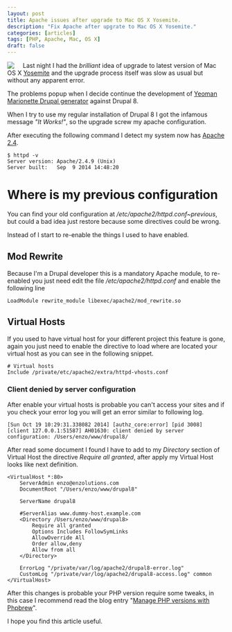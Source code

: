 ```yaml
---
layout: post
title: Apache issues after upgrade to Mac OS X Yosemite.
description: "Fix Apache after upgrate to Mac OS X Yosemite."
categories: [articles]
tags: [PHP, Apache, Mac, OS X]
draft: false
---
```

<img style="float:left; margin-right: 20px;" src="{{site.url }}/assets/img/mac_osx_yosemite.png"/> Last night I had the *brilliant* idea of upgrade to latest version of Mac OS X <a href="http://www.apple.com/osx/" target="_blank">Yosemite</a> and the upgrade process itself was slow as usual but without any apparent error.

The problems popup when I decide continue the development of <a href="https://github.com/enzolutions/generator-marionette-drupal" target="_blank">Yeoman Marionette Drupal generator</a> against Drupal 8.

When I try to use my regular installation of Drupal 8 I got the infamous message *"It Works!"*, so the upgrade screw my apache configuration.

After executing the following command I detect my system now has <a href="http://httpd.apache.org/docs/2.4/">Apache 2.4</a>.

```
$ httpd -v
Server version: Apache/2.4.9 (Unix)
Server built:   Sep  9 2014 14:48:20
```

# Where is my previous configuration

You can find your old configuration at */etc/apache2/httpd.conf~previous*, but could a bad idea just restore because some directives could be wrong.

Instead of I start to re-enable the things I used to have enabled.

## Mod Rewrite

Because I'm a Drupal developer this is a mandatory Apache module, to re-enabled you just need edit the file */etc/apache2/httpd.conf* and enable the following line

```
LoadModule rewrite_module libexec/apache2/mod_rewrite.so
```

## Virtual Hosts

If you used to have virtual host for your different project this feature is gone, again you just need to enable the directive to load where are located your virtual host as you can see in the following snippet.

```
# Virtual hosts
Include /private/etc/apache2/extra/httpd-vhosts.conf
```

### Client denied by server configuration

After enable your virtual hosts is probable you can't access your sites and if you check your error log you will get an error similar to following log.

```
[Sun Oct 19 10:29:31.338082 2014] [authz_core:error] [pid 3008] [client 127.0.0.1:51587] AH01630: client denied by server configuration: /Users/enzo/www/drupal8/
```

After read some document I found I have to add to my *Directory* section of Virtual Host the directive *Require all granted*, after apply my Virtual Host looks like next definition.

```
<VirtualHost *:80>
    ServerAdmin enzo@enzolutions.com
    DocumentRoot "/Users/enzo/www/drupal8"

    ServerName drupal8

    #ServerAlias www.dummy-host.example.com
    <Directory /Users/enzo/www/drupal8>
        Require all granted
        Options Includes FollowSymLinks
        AllowOverride All
        Order allow,deny
        Allow from all
    </Directory>

    ErrorLog "/private/var/log/apache2/drupal8-error.log"
    CustomLog "/private/var/log/apache2/drupal8-access.log" common
</VirtualHost>
```

After this changes is probable your PHP version require some tweaks, in this case I recommend read the blog entry "<a href="{{site.url }}/articles/2014/10/17/manage-php-versions-with-phpbrew">Manage PHP versions with Phpbrew</a>".

I hope you find this article useful.
